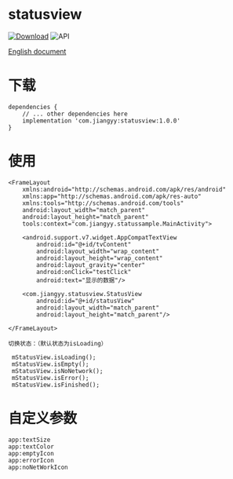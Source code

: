 # statusview
[![Download](https://api.bintray.com/packages/jiangyychn/maven/statusview/images/download.svg)](https://bintray.com/jiangyychn/maven/statusview) ![API](https://img.shields.io/badge/api-14%2B-brightgreen.svg)

[English document](https://github.com/jyygithub/dialog/blob/master/README.md)

# 下载
```
dependencies {
    // ... other dependencies here
    implementation 'com.jiangyy:statusview:1.0.0'
}
```

# 使用

```
<FrameLayout
    xmlns:android="http://schemas.android.com/apk/res/android"
    xmlns:app="http://schemas.android.com/apk/res-auto"
    xmlns:tools="http://schemas.android.com/tools"
    android:layout_width="match_parent"
    android:layout_height="match_parent"
    tools:context="com.jiangyy.statussample.MainActivity">

    <android.support.v7.widget.AppCompatTextView
        android:id="@+id/tvContent"
        android:layout_width="wrap_content"
        android:layout_height="wrap_content"
        android:layout_gravity="center"
        android:onClick="testClick"
        android:text="显示的数据"/>

    <com.jiangyy.statusview.StatusView
        android:id="@+id/statusView"
        android:layout_width="match_parent"
        android:layout_height="match_parent"/>

</FrameLayout>
```

```
切换状态：（默认状态为isLoading）

 mStatusView.isLoading();
 mStatusView.isEmpty();
 mStatusView.isNoNetwork();
 mStatusView.isError();
 mStatusView.isFinished();
```

# 自定义参数

```
app:textSize
app:textColor
app:emptyIcon
app:errorIcon
app:noNetWorkIcon
```